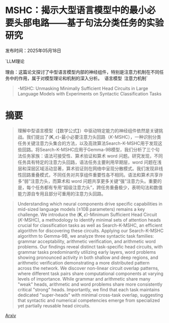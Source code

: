 # MSHC：揭示大型语言模型中的最小必要头部电路——基于句法分类任务的实验研究

发布时间：2025年05月18日

`LLM理论

理由：这篇论文探讨了中型语言模型内部的神经组件，特别是注意力机制在不同任务中的作用，属于对模型理论和机制的深入分析。` `语言模型` `注意力机制`

> -MSHC: Unmasking Minimally Sufficient Head Circuits in Large Language Models with Experiments on Syntactic Classification Tasks

# 摘要

> 理解中型语言模型（【数学公式】）中驱动特定能力的神经组件依然是关键挑战。我们提出了$(\bm{K}, ε)$-最小必要注意力头回路（$K$-MSHC），一种识别分类任务关键注意力头集合的方法，以及高效算法Search-K-MSHC用于发现这些回路。将Search-K-MSHC应用于Gemma-9B模型，我们分析了三个句法任务家族：语法可接受性、算术验证和算术 word 问题。研究发现，不同任务具有特定的注意力头回路，语法任务主要利用早期层，word 问题在浅层和深层区域活动显著，算术验证则在网络中呈现分散模式。我们发现非线性回路重叠模式，不同任务对共享组件重要性各不相同。语法和算术共享许多“弱”注意力头，而算术和 word 问题共享更多关键“强”注意力头。重要的是，每个任务都有专用“超级注意力头”，跨任务重叠极少，表明句法和数值能力源自专用且部分可重用的注意力头回路。

> Understanding which neural components drive specific capabilities in mid-sized language models ($\leq$10B parameters) remains a key challenge. We introduce the $(\bm{K}, ε)$-Minimum Sufficient Head Circuit ($K$-MSHC), a methodology to identify minimal sets of attention heads crucial for classification tasks as well as Search-K-MSHC, an efficient algorithm for discovering these circuits. Applying our Search-K-MSHC algorithm to Gemma-9B, we analyze three syntactic task families: grammar acceptability, arithmetic verification, and arithmetic word problems. Our findings reveal distinct task-specific head circuits, with grammar tasks predominantly utilizing early layers, word problems showing pronounced activity in both shallow and deep regions, and arithmetic verification demonstrating a more distributed pattern across the network. We discover non-linear circuit overlap patterns, where different task pairs share computational components at varying levels of importance. While grammar and arithmetic share many "weak" heads, arithmetic and word problems share more consistently critical "strong" heads. Importantly, we find that each task maintains dedicated "super-heads" with minimal cross-task overlap, suggesting that syntactic and numerical competencies emerge from specialized yet partially reusable head circuits.

[Arxiv](https://arxiv.org/abs/2505.12268)
